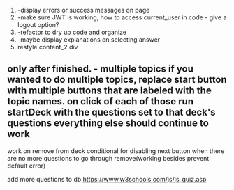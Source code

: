 
1) -display errors or success messages on page 
2) -make sure JWT is working, how to access current_user in code - give a logout option? 
3) -refactor to dry up code and organize 
4) -maybe display explanations on selecting answer 
5) restyle content_2 div

only after finished. - multiple topics 
if you wanted to do multiple topics, replace start button with multiple buttons that are labeled with the topic names. 
on click of each of those run startDeck with the questions set to that deck's questions
everything else should continue to work 
- 
work on remove from deck 
conditional for disabling next button when there are no more questions to go through 
remove(working besides prevent default error)

add more questions to db
https://www.w3schools.com/js/js_quiz.asp